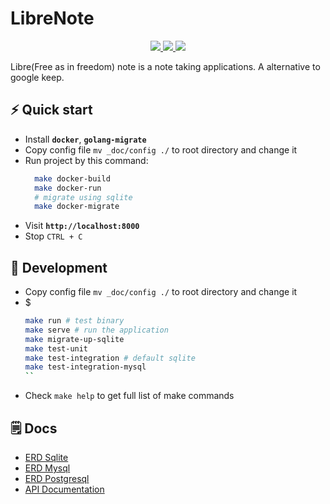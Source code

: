 # LibreNote
<p align="center">
  <a href="https://golang.org/doc/go1.17">
    <img src="https://img.shields.io/badge/Go-1.17+-00ADD8?style=flat&logo=go">
  </a>
  <a href="https://github.com/libre-note/librenote/actions?query=workflow%3ASecurity">
    <img src="https://img.shields.io/github/workflow/status/libre-note/librenote/Security?label=%F0%9F%94%91%20gosec&style=flat&color=75C46B">
  </a>
  <a href="https://opensource.org/licenses/MIT">
    <img src="https://img.shields.io/badge/License-MIT-green.svg">
  </a>
</p>

Libre(Free as in freedom) note is a note taking applications. A alternative to google keep.

## ⚡️ Quick start
- Install **`docker`**, **`golang-migrate`**
- Copy config file `mv _doc/config ./` to root directory and change it
- Run project by this command:
  ```bash
    make docker-build
    make docker-run
    # migrate using sqlite
    make docker-migrate
  ```
- Visit **`http://localhost:8000`**
- Stop `CTRL + C`

## 🔨 Development
- Copy config file `mv _doc/config ./` to root directory and change it
- $
  ```bash
  make run # test binary
  make serve # run the application
  make migrate-up-sqlite
  make test-unit
  make test-integration # default sqlite
  make test-integration-mysql
  ``
- Check `make help` to get full list of make commands

## 🗒️ Docs
- [ERD Sqlite](_doc/sqlite_erd.png)
- [ERD Mysql](_doc/mysql_erd.png)
- [ERD Postgresql](_doc/postgresql_erd.png)
- [API Documentation](_doc/swagger.html)


